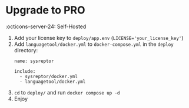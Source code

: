 # Upgrade to PRO

:octicons-server-24: Self-Hosted

1. Add your license key to `deploy/app.env` (`LICENSE='your_license_key'`)
2. Add `languagetool/docker.yml` to `docker-compose.yml` in the `deploy` directory:
   ```
   name: sysreptor

   include:
     - sysreptor/docker.yml
     - languagetool/docker.yml
   ```
3. `cd` to `deploy/` and run `docker compose up -d`
4. Enjoy